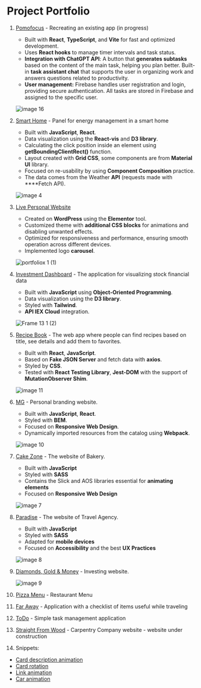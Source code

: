 # Project Portfolio
     
1. [Pomofocus](https://github.com/GodnyJ/pomofocus) - Recreating an existing app (in progress) 
   - Built with **React**, **TypeScript**, and **Vite** for fast and optimized development.
   - Uses **React hooks** to manage timer intervals and task status.
   - **Integration with ChatGPT API**: A button that **generates subtasks** based on the content of the main task, helping you plan better. Built-in **task assistant chat** that supports the user in organizing           work and answers questions related to productivity.
   - **User management:** Firebase handles user registration and login, providing secure authentication. All tasks are stored in Firebase and assigned to the specific user.
   
   ![image 16](https://github.com/user-attachments/assets/b9c5b66c-4075-414a-b018-52ebe44cf24e)

2. [Smart Home](https://github.com/GodnyJ/Smart-Home) - Panel for energy management in a smart home
   - Built with **JavaScript**, **React**.
   - Data visualization using the **React-vis** and **D3 library**.
   - Calculating the click position inside an element using **getBoundingClientRect()** function.
   - Layout created with **Grid CSS**, some components are from **Material UI** library.
   - Focused on re-usability by using **Component Composition** practice.
   - The data comes from the Weather **API** (requests made with ****Fetch API).
  
   ![image 4](https://github.com/GodnyJ/portfolio/assets/146650429/c1a31d9e-caad-48a7-b5e7-081a7f7fa707)

3. [Live Personal Website](https://marekgodny.com/)
   - Created on **WordPress** using the **Elementor** tool.
   - Customized theme with **additional CSS blocks** for animations and disabling unwanted effects.
   - Optimized for responsiveness and performance, ensuring smooth operation across different devices.
   - Implemented logo **carousel**.

   ![portfoliox 1 (1)](https://github.com/user-attachments/assets/5ef76942-3a6f-47b8-bbca-a5578b9e228c) 

4. [Investment Dashboard](https://github.com/GodnyJ/Investment-Dashboard) - The application for visualizing stock financial data
   - Built with **JavaScript** using **Object-Oriented Programming**.
   - Data visualization using the **D3 library**.
   - Styled with **Tailwind**.
   - **API IEX Cloud** integration.
  
   ![Frame 13 1 (2)](https://github.com/GodnyJ/portfolio/assets/146650429/08ffab60-5ee4-4a30-8471-e717751ed5ed)

5. [Recipe Book](https://github.com/GodnyJ/Recipe-Book) - The web app where people can find recipes based on title, see details and add them to favorites.
   - Built with **React**, **JavaScript**.
   - Based on **Fake JSON Server** and fetch data with **axios**.
   - Styled by **CSS**.
   - Tested with **React Testing Library**, **Jest-DOM**  with the support of **MutationObserver Shim**.
  
   ![image 11](https://github.com/GodnyJ/portfolio/assets/146650429/4e76215a-b5b6-4615-926f-003f56786dce)

6. [MG](https://github.com/GodnyJ/Personal-Branding-Website) - Personal branding website.
   - Built with **JavaScript**, **React**.
   - Styled with **BEM**.
   - Focused on **Responsive Web Design**.
   - Dynamically imported resources from the catalog using **Webpack**.
  
   ![image 10](https://github.com/GodnyJ/portfolio/assets/146650429/3a464b38-aee5-4a7a-8cdc-8b324ac4e7e1)
   
7. [Cake Zone](https://github.com/GodnyJ/cake-zone/tree/main) - The website of Bakery.
   - Built with **JavaScript**
   - Styled with **SASS**
   - Contains the Slick and AOS libraries essential for **animating elements**
   - Focused on **Responsive Web Design**

   ![image 7](https://github.com/GodnyJ/portfolio/assets/146650429/b2109465-2757-4f8e-80ec-f174a9a70ef6)

8. [Paradise](https://github.com/GodnyJ/Paradise) - The website of Travel Agency.
   - Built with **JavaScript**
   - Styled with **SASS**
   - Adapted for **mobile devices**
   - Focused on **Accessibility** and the best **UX Practices**
  
   ![image 8](https://github.com/GodnyJ/portfolio/assets/146650429/ae5d39fa-2957-410d-acb6-107adca86151)
 
9. [Diamonds, Gold & Money](https://github.com/GodnyJ/Diamonds) - Investing website.

   ![image 9](https://github.com/GodnyJ/portfolio/assets/146650429/dd3c4eda-a1f3-45f8-9e01-5a4bea588fe1)


10. [Pizza Menu](https://github.com/GodnyJ/pizza-menu/tree/main) - Restaurant Menu
11. [Far Away](https://github.com/GodnyJ/far-away) - Application with a checklist of items useful while traveling
12. [ToDo](https://github.com/GodnyJ/ToDo-App) - Simple task management application
13. [Straight From Wood](https://github.com/GodnyJ/Prosto-z-drewna) - Carpentry Company website - website under construction
     
14. Snippets:
   - [Card description animation](https://github.com/GodnyJ/card-description-animation) 
   - [Card rotation](https://github.com/GodnyJ/card-rotation) 
   - [Link animation](https://github.com/GodnyJ/link-animation) 
   - [Car animation](https://github.com/GodnyJ/car-animation)
